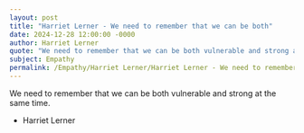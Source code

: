 ```yaml
---
layout: post
title: "Harriet Lerner - We need to remember that we can be both"
date: 2024-12-28 12:00:00 -0000
author: Harriet Lerner
quote: "We need to remember that we can be both vulnerable and strong at the same time."
subject: Empathy
permalink: /Empathy/Harriet Lerner/Harriet Lerner - We need to remember that we can be both
---
```


We need to remember that we can be both vulnerable and strong at the same time.

- Harriet Lerner
